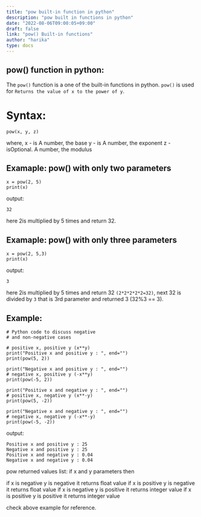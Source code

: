 ```yaml
---
title: "pow built-in function in python"
description: "pow built in functions in python"
date: "2022-08-06T09:00:05+09:00"
draft: false
link: "pow() Built-in functions"
author: "harika"
type: docs
---
```


## pow() function in python:
The `pow()` function is a one of the built-in functions in python.
`pow()` is used for 	`Returns the value of x to the power of y`.

# Syntax:
```
pow(x, y, z)
```
where,
x - is A number, the base
y - is A number, the exponent
z - isOptional. A number, the modulus

## Examaple: pow() with only two parameters
```
x = pow(2, 5) 
print(x)
```
output:
```
32
```
here 2is multiplied by 5 times and return 32.

## Examaple: pow() with only three parameters
```
x = pow(2, 5,3) 
print(x)
```
output:
```
3
```
here 2is multiplied by 5 times and return 32 `(2*2*2*2*2=32)`,
next 32 is divided by `3` that is 3rd parameter and returned 3 (32%3 == 3).

## Example:
```
# Python code to discuss negative
# and non-negative cases
 
# positive x, positive y (x**y)
print("Positive x and positive y : ", end="")
print(pow(5, 2))
 
print("Negative x and positive y : ", end="")
# negative x, positive y (-x**y)
print(pow(-5, 2))
 
print("Positive x and negative y : ", end="")
# positive x, negative y (x**-y)
print(pow(5, -2))
 
print("Negative x and negative y : ", end="")
# negative x, negative y (-x**-y)
print(pow(-5, -2))
```
output:
```
Positive x and positive y : 25
Negative x and positive y : 25
Positive x and negative y : 0.04
Negative x and negative y : 0.04
```
pow returned values list:
if  x and y parameters  then

if x is negative y is negative it returns float value
if x is positive y is negative it returns float value
if x is negative y is positive it returns integer value
if x is positive y is positive it returns integer value

check above example for reference.




